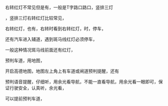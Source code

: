 右转红灯不常见但是有，一般是T字路口路口，竖排三灯

，竖排三灯右转红灯比较常见，


右转红灯，也有，右转时看到右转红灯，时，停车，

还有汽车进入辅道，遇到斑马线红灯必须停车，

一般这种情况斑马线前面还有红灯，



预判车道，用地图，

开启高德地图，地图左上角上有车道或闸道预判提醒，还有


预判语音提醒，仔细听，用余光看导航，不能一直看导航，用余光看一眼即可，保证行驶安全，认真听，余光看，


可以提前预判车道，














